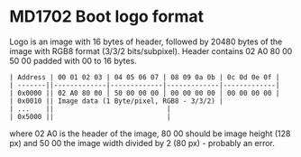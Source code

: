 # MD1702 Boot logo format #
Logo is an image with 16 bytes of header, followed by 20480 bytes of the image
with RGB8 format (3/3/2 bits/subpixel). Header contains 02 A0 80 00 50 00 padded
with 00 to 16 bytes.

```
| Address | 00 01 02 03 | 04 05 06 07 | 08 09 0a 0b | 0c 0d 0e 0f | 
| -------||-------------|-------------|-------------|-------------|
| 0x0000 || 02 A0 80 00 │ 50 00 00 00 │ 00 00 00 00 │ 00 00 00 00 |
| 0x0010 || Image data (1 Byte/pixel, RGB8 - 3/3/2) |
| ...    ||                            |
| 0x5000 ||                            |
```
where 02 A0 is the header of the image, 80 00 should be image height (128 px) and 
50 00 the image width divided by 2 (80 px) - probably an error.

